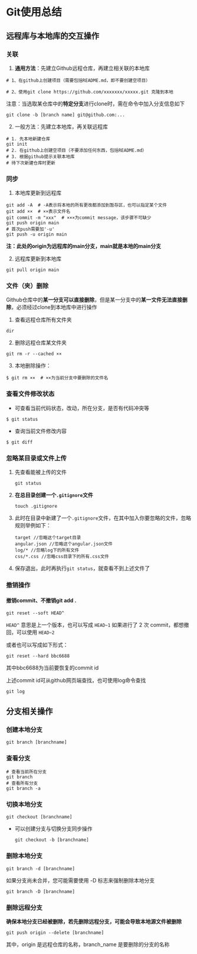 # Git使用总结

## 远程库与本地库的交互操作

### 关联

1. **通用方法**：先建立Github远程仓库，再建立相关联的本地库

```
# 1、在github上创建项目（需要包括README.md，即不要创建空项目）

# 2、使用git clone https://github.com/xxxxxxx/xxxxx.git 克隆到本地
```

注意：当选取某仓库中的**特定分支**进行clone时，需在命令中加入分支信息如下

```
git clone -b [branch name] git@github.com:...
```



2. 一般方法：先建立本地库，再关联远程库

```
# 1. 先本地新建仓库
git init
# 2. 在github上创建空项目（不要添加任何东西，包括README.md）
# 3. 根据github提示关联本地库
# 待下次新建仓库时更新
```



### 同步

1. 本地库更新到远程库

```
git add -A  # -A表示将本地的所有更改都添加到暂存区，也可以指定某个文件
git add ××  # ××表示文件名
git commit -m "xxx"  # ×××为commit message，该步骤不可缺少   
git push origin main
# 首次push需要加'-u'
git push -u origin main
```

**注：此处的origin为远程库的main分支，main就是本地的main分支**

2. 远程库更新到本地库

```
git pull origin main
```



### 文件（夹）删除

Github仓库中的**某一分支可以直接删除**，但是某一分支中的**某一文件无法直接删除**，必须经过clone到本地库中进行操作

1. 查看远程仓库所有文件夹

```
dir
```

2. 删除远程仓库某文件夹

```
git rm -r --cached ××
```

3. 本地删除操作：

```
$ git rm ××  # ××为当前分支中要删除的文件名
```



### 查看文件修改状态

- 可查看当前代码状态，改动，所在分支，是否有代码冲突等


```
$ git status
```

- 查询当前文件修改内容

```
$ git diff
```



### 忽略某目录或文件上传

1. 先查看能被上传的文件

   ```
   git status
   ```

2. **在总目录创建一个`.gitignore`文件**

   ```
   touch .gitignore
   ```

3. 此时在目录中新建了一个`.gitignore`文件，在其中加入你要忽略的文件，忽略规则举例如下：

   ```
   target //忽略这个target目录
   angular.json //忽略这个angular.json文件
   log/* //忽略log下的所有文件
   css/*.css //忽略css目录下的所有.css文件
   ```

4. 保存退出，此时再执行`git status`，就查看不到上述文件了



### 撤销操作

#### 撤销commit、不撤销git add .

```
git reset --soft HEAD^
```

`HEAD^` 意思是上一个版本，也可以写成 `HEAD~1`
如果进行了 2 次 commit，都想撤回，可以使用 `HEAD~2`

或者也可以写成如下形式：

```
git reset --hard bbc6688
```

其中bbc6688为当前要恢复的commit id

上述commit id可从github网页端查找，也可使用log命令查找

```
git log
```



## 分支相关操作

### 创建本地分支

```
git branch [branchname]
```



### 查看分支

```
# 查看当前所在分支
git branch
# 查看所有分支
git branch -a
```



### 切换本地分支

```
git checkout [branchname]
```

- 可以创建分支与切换分支同步操作

  ```
  git checkout -b [branchname]
  ```



### 删除本地分支

```
git branch -d [branchname]
```

如果分支尚未合并，您可能需要使用 -D 标志来强制删除本地分支

```
git branch -D [branchname]
```



### 删除远程分支

**确保本地分支已经被删除，若先删除远程分支，可能会导致本地源文件被删除**

```
git push origin --delete [branchname]
```

其中，origin 是远程仓库的名称，branch_name 是要删除的分支的名称
